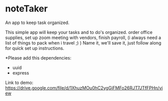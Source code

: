 # noteTaker
An app to keep task organized.

This simple app will keep your tasks and to do's organized. order office supplies, set up zoom meeting with vendors, finish payroll, (i always need a list of things to pack when i travel ;) ) 
Name it, we'll save it, just follow along for quick set up instructions.

*Please add this dependencies:
- uuid
- express

Link to demo:
https://drive.google.com/file/d/1XhuzMOu0hC2ygGiFMFo26RJT7JTfFPHn/view

